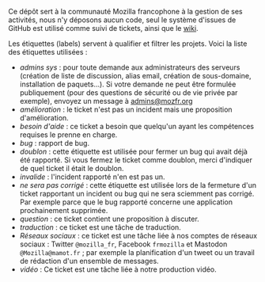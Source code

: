 Ce dépôt sert à la communauté Mozilla francophone à la gestion de ses activités, nous n'y déposons aucun code, seul le système d'issues de GitHub est utilisé comme suivi de tickets, ainsi que le [wiki](https://github.com/mozfr/besogne/wiki).

Les étiquettes (labels) servent à qualifier et filtrer les projets. Voici la liste des étiquettes utilisées :

- *admins sys* :  pour toute demande aux administrateurs des serveurs (création de liste de discussion, alias email, création de sous-domaine, installation de paquets…). Si votre demande ne peut être formulée publiquement (pour des questions de sécurité ou de vie privée par exemple), envoyez un message à admins@mozfr.org
- *amélioration* : le ticket n'est pas un incident mais une proposition d'amélioration.
- *besoin d'aide* : ce ticket a besoin que quelqu'un ayant les compétences requises le prenne en charge.
- *bug* : rapport de bug.
- *doublon* : cette étiquette est utilisée pour fermer un bug qui avait déjà été rapporté. Si vous fermez le ticket comme doublon, merci d'indiquer de quel ticket il était le doublon.
- *invalide* : l'incident rapporté n'en est pas un.
- *ne sera pas corrigé* : cette étiquette est utilisée lors de la fermeture d'un ticket rapportant un incident ou bug qui ne sera sciemment pas corrigé. Par exemple parce que le bug rapporté concerne une application prochainement supprimée.
- *question* : ce ticket contient une proposition à discuter.
- *traduction* : ce ticket est une tâche de traduction.
- *Réseaux sociaux* : ce ticket est une tâche liée à nos comptes de réseaux sociaux : Twitter `@mozilla_fr`, Facebook `frmozilla` et Mastodon `@Mozilla@mamot.fr` ; par exemple la planification d'un tweet ou un travail de rédaction d'un ensemble de messages.
- *vidéo* : Ce ticket est une tâche liée à notre production vidéo.
